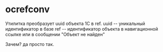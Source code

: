 # ocrefconv

Утилитка преобразует uuid объекта 1C в ref.
uuid -- уникальный идентификатор в базе
ref -- идентификатор объекта в навигационной ссылке
или в сообщении "Объект не найден"

Зачем? да просто так.
